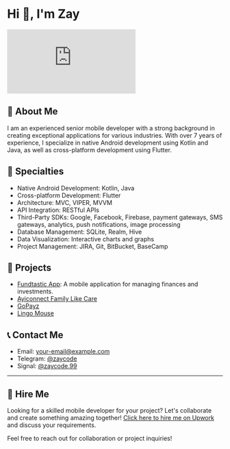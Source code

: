 # Hi 👋, I'm Zay


![Lottie Animation](https://lottie.host/embed/a54465a8-89f9-4607-a340-df21b8856fb6/j0MVDAKrro.json)

## 📱 About Me
I am an experienced senior mobile developer with a strong background in creating exceptional applications for various industries. With over 7 years of experience, I specialize in native Android development using Kotlin and Java, as well as cross-platform development using Flutter.

## 🚀 Specialties
- Native Android Development: Kotlin, Java
- Cross-platform Development: Flutter
- Architecture: MVC, VIPER, MVVM
- API Integration: RESTful APIs
- Third-Party SDKs: Google, Facebook, Firebase, payment gateways, SMS gateways, analytics, push notifications, image processing
- Database Management: SQLite, Realm, Hive
- Data Visualization: Interactive charts and graphs
- Project Management: JIRA, Git, BitBucket, BaseCamp

## 🌟 Projects
- [Fundtastic App](https://play.google.com/store/apps/details?id=id.co.fundtastic.client&hl=id): A mobile application for managing finances and investments.
- [Ayiconnect Family Like Care](https://apps.apple.com/us/app/ayiconnect-family-like-care/id1259783974)
- [GoPayz](https://apps.apple.com/us/app/gopayz/id1465572076)
- [Lingo Mouse](https://play.google.com/store/apps/details?id=com.lingo_mouse&hl=en_US)

## 📞 Contact Me
- Email: [your-email@example.com](mailto:your-email@example.com)
- Telegram: [@zaycode](https://t.me/zaycode)
- Signal: [@zaycode.99](https://signal.group/#CjQKIPIeKv4z2boK2JO-V7xF-5U5x3AZeYrJ19kf04-JO35kDzv1M4ptY45_D4N-Pk0rS23O)

---

## 💼 Hire Me
Looking for a skilled mobile developer for your project? Let's collaborate and create something amazing together! [Click here to hire me on Upwork](https://www.upwork.com/freelancers/~01ca8406b5c01fc86c) and discuss your requirements.

Feel free to reach out for collaboration or project inquiries!
